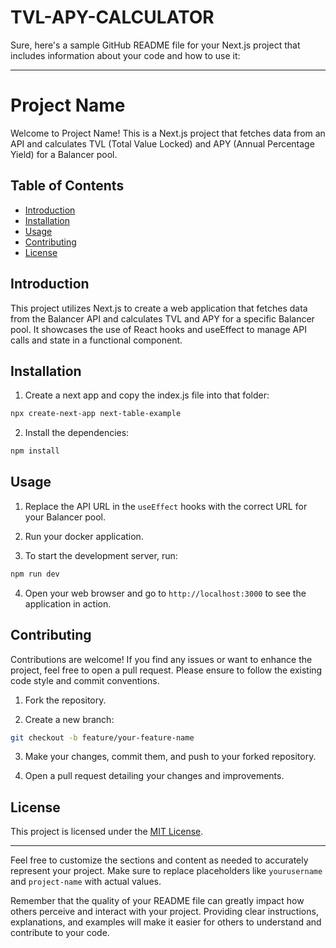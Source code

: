 # TVL-APY-CALCULATOR

Sure, here's a sample GitHub README file for your Next.js project that includes information about your code and how to use it:

---

# Project Name

Welcome to Project Name! This is a Next.js project that fetches data from an API and calculates TVL (Total Value Locked) and APY (Annual Percentage Yield) for a Balancer pool.

## Table of Contents

- [Introduction](#introduction)
- [Installation](#installation)
- [Usage](#usage)
- [Contributing](#contributing)
- [License](#license)

## Introduction

This project utilizes Next.js to create a web application that fetches data from the Balancer API and calculates TVL and APY for a specific Balancer pool. It showcases the use of React hooks and useEffect to manage API calls and state in a functional component.

## Installation

1. Create a next app and copy the index.js file into that folder:

```bash
npx create-next-app next-table-example
```

2. Install the dependencies:

```bash
npm install
```

## Usage

1. Replace the API URL in the `useEffect` hooks with the correct URL for your Balancer pool.

2. Run your docker application.
   
3. To start the development server, run:

```bash
npm run dev
```
4. Open your web browser and go to `http://localhost:3000` to see the application in action.

## Contributing

Contributions are welcome! If you find any issues or want to enhance the project, feel free to open a pull request. Please ensure to follow the existing code style and commit conventions.

1. Fork the repository.

2. Create a new branch:

```bash
git checkout -b feature/your-feature-name
```

3. Make your changes, commit them, and push to your forked repository.

4. Open a pull request detailing your changes and improvements.

## License

This project is licensed under the [MIT License](LICENSE).

---

Feel free to customize the sections and content as needed to accurately represent your project. Make sure to replace placeholders like `yourusername` and `project-name` with actual values.

Remember that the quality of your README file can greatly impact how others perceive and interact with your project. Providing clear instructions, explanations, and examples will make it easier for others to understand and contribute to your code.

